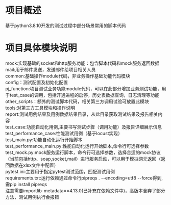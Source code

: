 # 项目概述
基于python3.8.10开发的测试过程中部分场景常用的脚本代码  
# 项目具体模块说明
mock:实现基础的socket和http服务功能：包含脚本代码和mock服务返回数据  
mail:用于邮件发送，发送邮件给项目相关人员  
common:基础操作module代码，非业务操作基础功能代码模块  
config：测试配置及初始化配置  
pj_function:项目测试业务功能module代码，可以在此部分增加业务测试功能，用于test_case的调用，包括开通进程的启停，历史表数据查询，日志清理等功能  
other_scripts：额外的测试脚本代码，相关第三方调用试验可放置此模块  
tools:对第三方工具模块和操作说明  
report:测试用例结果及用例数据结果目录，从此目录获取测试结果及报告相关内容  
test_case:功能自动化用例,主要书写测试步骤（调用功能）及报告详细展示信息  
test_performance_case:性能测试用例（基于locust实现）  
test_main.py:功能自动化运行开始脚本  
test_performance_main.py:性能自动化运行开始脚本,命令行可选择参数  
test_mock.py:mock服务运行脚本，命令行可选择参数，选择合适的mock协议（当前包括http、soap,socket,mail）进行服务启动，可以用于模拟网元返回（返回数据在xlsx文件中配置）  
pytest.ini:主要用于指定pytest测试范围，匹配测试用例  
requirements.txt:运行依赖通过命令行pipreqs . --encoding=utf8  --force得到,需pip install pipreqs  
注意需要importlib-metadata==4.13.0(已补充在依赖文件中)，高版本舍弃了部分方法，测试用例执行会报错  
